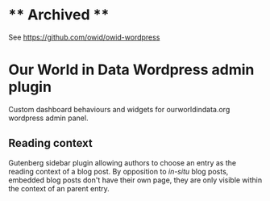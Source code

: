 # ** Archived **
See https://github.com/owid/owid-wordpress

# Our World in Data Wordpress admin plugin

Custom dashboard behaviours and widgets for ourworldindata.org wordpress admin panel.

## Reading context
Gutenberg sidebar plugin allowing authors to choose an entry as the reading context of a blog post. By opposition to _in-situ_ blog posts, embedded blog posts don't have their own page, they are only visible within the context of an parent entry.
